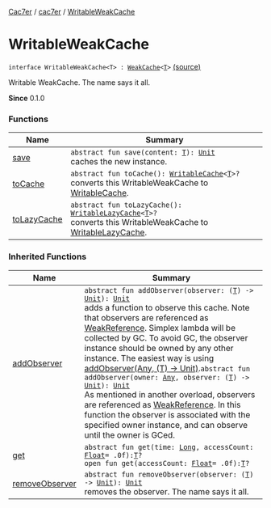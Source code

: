 [Cac7er](../../index.md) / [cac7er](../index.md) / [WritableWeakCache](./index.md)

# WritableWeakCache

`interface WritableWeakCache<T> : `[`WeakCache`](../-weak-cache/index.md)`<`[`T`](index.md#T)`>` [(source)](http://2wiqua.wcaokaze.com/gitbucket/wcaokaze/Cac7er/blob/master/src/main/java/cac7er/WeakCache.kt#L99)

Writable WeakCache. The name says it all.

**Since**
0.1.0

### Functions

| Name | Summary |
|---|---|
| [save](save.md) | `abstract fun save(content: `[`T`](index.md#T)`): `[`Unit`](https://kotlinlang.org/api/latest/jvm/stdlib/kotlin/-unit/index.html)<br>caches the new instance. |
| [toCache](to-cache.md) | `abstract fun toCache(): `[`WritableCache`](../-writable-cache/index.md)`<`[`T`](index.md#T)`>?`<br>converts this WritableWeakCache to [WritableCache](../-writable-cache/index.md). |
| [toLazyCache](to-lazy-cache.md) | `abstract fun toLazyCache(): `[`WritableLazyCache`](../-writable-lazy-cache/index.md)`<`[`T`](index.md#T)`>?`<br>converts this WritableWeakCache to [WritableLazyCache](../-writable-lazy-cache/index.md). |

### Inherited Functions

| Name | Summary |
|---|---|
| [addObserver](../-weak-cache/add-observer.md) | `abstract fun addObserver(observer: (`[`T`](../-weak-cache/index.md#T)`) -> `[`Unit`](https://kotlinlang.org/api/latest/jvm/stdlib/kotlin/-unit/index.html)`): `[`Unit`](https://kotlinlang.org/api/latest/jvm/stdlib/kotlin/-unit/index.html)<br>adds a function to observe this cache. Note that observers are referenced as [WeakReference](http://docs.oracle.com/javase/6/docs/api/java/lang/ref/WeakReference.html). Simplex lambda will be collected by GC. To avoid GC, the observer instance should be owned by any other instance. The easiest way is using [addObserver(Any, (T) -&gt; Unit)](../-weak-cache/add-observer.md).`abstract fun addObserver(owner: `[`Any`](https://kotlinlang.org/api/latest/jvm/stdlib/kotlin/-any/index.html)`, observer: (`[`T`](../-weak-cache/index.md#T)`) -> `[`Unit`](https://kotlinlang.org/api/latest/jvm/stdlib/kotlin/-unit/index.html)`): `[`Unit`](https://kotlinlang.org/api/latest/jvm/stdlib/kotlin/-unit/index.html)<br>As mentioned in another overload, observers are referenced as [WeakReference](http://docs.oracle.com/javase/6/docs/api/java/lang/ref/WeakReference.html). In this function the observer is associated with the specified owner instance, and can observe until the owner is GCed. |
| [get](../-weak-cache/get.md) | `abstract fun get(time: `[`Long`](https://kotlinlang.org/api/latest/jvm/stdlib/kotlin/-long/index.html)`, accessCount: `[`Float`](https://kotlinlang.org/api/latest/jvm/stdlib/kotlin/-float/index.html)` = .0f): `[`T`](../-weak-cache/index.md#T)`?`<br>`open fun get(accessCount: `[`Float`](https://kotlinlang.org/api/latest/jvm/stdlib/kotlin/-float/index.html)` = .0f): `[`T`](../-weak-cache/index.md#T)`?` |
| [removeObserver](../-weak-cache/remove-observer.md) | `abstract fun removeObserver(observer: (`[`T`](../-weak-cache/index.md#T)`) -> `[`Unit`](https://kotlinlang.org/api/latest/jvm/stdlib/kotlin/-unit/index.html)`): `[`Unit`](https://kotlinlang.org/api/latest/jvm/stdlib/kotlin/-unit/index.html)<br>removes the observer. The name says it all. |
